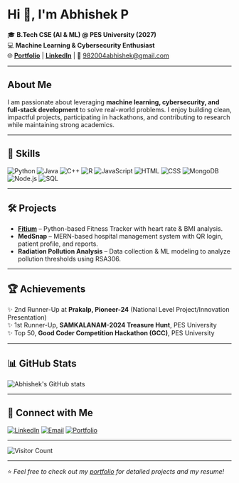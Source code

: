 # Hi 👋, I'm Abhishek P

🎓 **B.Tech CSE (AI & ML) @ PES University (2027)**  
💻 **Machine Learning & Cybersecurity Enthusiast**  
🌐 [**Portfolio**](https://abhishekp982004.github.io) | [**LinkedIn**](https://www.linkedin.com/in/abhishek-p-07724b217) | 📧 982004abhishek@gmail.com

---

## About Me

I am passionate about leveraging **machine learning, cybersecurity, and full-stack development** to solve real-world problems. I enjoy building clean, impactful projects, participating in hackathons, and contributing to research while maintaining strong academics.

---

## 🚀 Skills

![Python](https://img.shields.io/badge/Python-3776AB?style=for-the-badge&logo=python&logoColor=white)
![Java](https://img.shields.io/badge/Java-007396?style=for-the-badge&logo=java&logoColor=white)
![C++](https://img.shields.io/badge/C++-00599C?style=for-the-badge&logo=cplusplus&logoColor=white)
![R](https://img.shields.io/badge/R-276DC3?style=for-the-badge&logo=r&logoColor=white)
![JavaScript](https://img.shields.io/badge/JavaScript-F7DF1E?style=for-the-badge&logo=javascript&logoColor=black)
![HTML](https://img.shields.io/badge/HTML-E34F26?style=for-the-badge&logo=html5&logoColor=white)
![CSS](https://img.shields.io/badge/CSS-1572B6?style=for-the-badge&logo=css3&logoColor=white)
![MongoDB](https://img.shields.io/badge/MongoDB-4EA94B?style=for-the-badge&logo=mongodb&logoColor=white)
![Node.js](https://img.shields.io/badge/Node.js-339933?style=for-the-badge&logo=nodedotjs&logoColor=white)
![SQL](https://img.shields.io/badge/SQL-4479A1?style=for-the-badge&logo=mysql&logoColor=white)

---

## 🛠️ Projects

- **[Fitium](https://abhishekp982004.github.io)** – Python-based Fitness Tracker with heart rate & BMI analysis.
- **MedSnap** – MERN-based hospital management system with QR login, patient profile, and reports.
- **Radiation Pollution Analysis** – Data collection & ML modeling to analyze pollution thresholds using RSA306.

---

## 🏆 Achievements

✨ 2nd Runner-Up at **Prakalp, Pioneer-24** (National Level Project/Innovation Presentation)  
✨ 1st Runner-Up, **SAMKALANAM-2024 Treasure Hunt**, PES University  
✨ Top 50, **Good Coder Competition Hackathon (GCC)**, PES University

---

## 📊 GitHub Stats

![Abhishek's GitHub stats](https://github-readme-stats.vercel.app/api?username=Abhishekp982004&show_icons=true&theme=default&hide_border=true)

---

## 🔗 Connect with Me

[![LinkedIn](https://img.shields.io/badge/LinkedIn-blue?style=for-the-badge&logo=linkedin&logoColor=white)](https://www.linkedin.com/in/abhishek-p-07724b217)
[![Email](https://img.shields.io/badge/Gmail-D14836?style=for-the-badge&logo=gmail&logoColor=white)](mailto:982004abhishek@gmail.com)
[![Portfolio](https://img.shields.io/badge/Portfolio-0A192F?style=for-the-badge&logo=githubpages&logoColor=white)](https://abhishekp982004.github.io)

---

![Visitor Count](https://profile-counter.glitch.me/Abhishekp982004/count.svg)

---

⭐️ *Feel free to check out my [portfolio](https://abhishekp982004.github.io) for detailed projects and my resume!*
